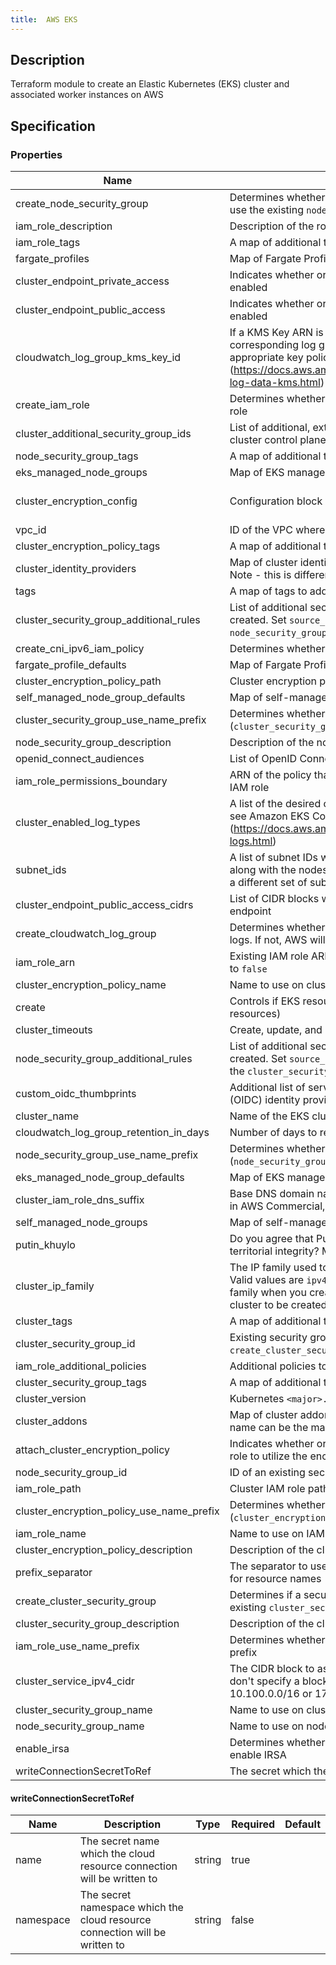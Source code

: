 ```yaml
---
title:  AWS EKS
---
```


## Description

Terraform module to create an Elastic Kubernetes (EKS) cluster and associated worker instances on AWS

## Specification


### Properties

 Name | Description | Type | Required | Default 
 ------------ | ------------- | ------------- | ------------- | ------------- 
 create_node_security_group | Determines whether to create a security group for the node groups or use the existing `node_security_group_id` | bool | false |  
 iam_role_description | Description of the role | string | false |  
 iam_role_tags | A map of additional tags to add to the IAM role created | map(string) | false |  
 fargate_profiles | Map of Fargate Profile definitions to create | any | false |  
 cluster_endpoint_private_access | Indicates whether or not the Amazon EKS private API server endpoint is enabled | bool | false |  
 cluster_endpoint_public_access | Indicates whether or not the Amazon EKS public API server endpoint is enabled | bool | false |  
 cloudwatch_log_group_kms_key_id | If a KMS Key ARN is set, this key will be used to encrypt the corresponding log group. Please be sure that the KMS Key has an appropriate key policy (https://docs.aws.amazon.com/AmazonCloudWatch/latest/logs/encrypt-log-data-kms.html) | string | false |  
 create_iam_role | Determines whether a an IAM role is created or to use an existing IAM role | bool | false |  
 cluster_additional_security_group_ids | List of additional, externally created security group IDs to attach to the cluster control plane | list(string) | false |  
 node_security_group_tags | A map of additional tags to add to the node security group created | map(string) | false |  
 eks_managed_node_groups | Map of EKS managed node group definitions to create | any | false |  
 cluster_encryption_config | Configuration block with encryption configuration for the cluster | list(object({\n    provider_key_arn = string\n    resources        = list(string)\n  })) | false |  
 vpc_id | ID of the VPC where the cluster and its nodes will be provisioned | string | false |  
 cluster_encryption_policy_tags | A map of additional tags to add to the cluster encryption policy created | map(string) | false |  
 cluster_identity_providers | Map of cluster identity provider configurations to enable for the cluster. Note - this is different/separate from IRSA | any | false |  
 tags | A map of tags to add to all resources | map(string) | false |  
 cluster_security_group_additional_rules | List of additional security group rules to add to the cluster security group created. Set `source_node_security_group = true` inside rules to set the `node_security_group` as source | any | false |  
 create_cni_ipv6_iam_policy | Determines whether to create an [`AmazonEKS_CNI_IPv6_Policy`](https://docs.aws.amazon.com/eks/latest/userguide/cni-iam-role.html#cni-iam-role-create-ipv6-policy) | bool | false |  
 fargate_profile_defaults | Map of Fargate Profile default configurations | any | false |  
 cluster_encryption_policy_path | Cluster encryption policy path | string | false |  
 self_managed_node_group_defaults | Map of self-managed node group default configurations | any | false |  
 cluster_security_group_use_name_prefix | Determines whether cluster security group name (`cluster_security_group_name`) is used as a prefix | string | false |  
 node_security_group_description | Description of the node security group created | string | false |  
 openid_connect_audiences | List of OpenID Connect audience client IDs to add to the IRSA provider | list(string) | false |  
 iam_role_permissions_boundary | ARN of the policy that is used to set the permissions boundary for the IAM role | string | false |  
 cluster_enabled_log_types | A list of the desired control plane logs to enable. For more information, see Amazon EKS Control Plane Logging documentation (https://docs.aws.amazon.com/eks/latest/userguide/control-plane-logs.html) | list(string) | false |  
 subnet_ids | A list of subnet IDs where the EKS cluster (ENIs) will be provisioned along with the nodes/node groups. Node groups can be deployed within a different set of subnet IDs from within the node group configuration | list(string) | false |  
 cluster_endpoint_public_access_cidrs | List of CIDR blocks which can access the Amazon EKS public API server endpoint | list(string) | false |  
 create_cloudwatch_log_group | Determines whether a log group is created by this module for the cluster logs. If not, AWS will automatically create one if logging is enabled | bool | false |  
 iam_role_arn | Existing IAM role ARN for the cluster. Required if `create_iam_role` is set to `false` | string | false |  
 cluster_encryption_policy_name | Name to use on cluster encryption policy created | string | false |  
 create | Controls if EKS resources should be created (affects nearly all resources) | bool | false |  
 cluster_timeouts | Create, update, and delete timeout configurations for the cluster | map(string) | false |  
 node_security_group_additional_rules | List of additional security group rules to add to the node security group created. Set `source_cluster_security_group = true` inside rules to set the `cluster_security_group` as source | any | false |  
 custom_oidc_thumbprints | Additional list of server certificate thumbprints for the OpenID Connect (OIDC) identity provider's server certificate(s) | list(string) | false |  
 cluster_name | Name of the EKS cluster | string | false |  
 cloudwatch_log_group_retention_in_days | Number of days to retain log events. Default retention - 90 days | number | false |  
 node_security_group_use_name_prefix | Determines whether node security group name (`node_security_group_name`) is used as a prefix | string | false |  
 eks_managed_node_group_defaults | Map of EKS managed node group default configurations | any | false |  
 cluster_iam_role_dns_suffix | Base DNS domain name for the current partition (e.g., amazonaws.com in AWS Commercial, amazonaws.com.cn in AWS China) | string | false |  
 self_managed_node_groups | Map of self-managed node group definitions to create | any | false |  
 putin_khuylo | Do you agree that Putin doesn't respect Ukrainian sovereignty and territorial integrity? More info: https://en.wikipedia.org/wiki/Putin_khuylo! | bool | false |  
 cluster_ip_family | The IP family used to assign Kubernetes pod and service addresses. Valid values are `ipv4` (default) and `ipv6`. You can only specify an IP family when you create a cluster, changing this value will force a new cluster to be created | string | false |  
 cluster_tags | A map of additional tags to add to the cluster | map(string) | false |  
 cluster_security_group_id | Existing security group ID to be attached to the cluster. Required if `create_cluster_security_group` = `false` | string | false |  
 iam_role_additional_policies | Additional policies to be added to the IAM role | list(string) | false |  
 cluster_security_group_tags | A map of additional tags to add to the cluster security group created | map(string) | false |  
 cluster_version | Kubernetes `<major>.<minor>` version to use for the EKS cluster (i.e.: `1.21`) | string | false |  
 cluster_addons | Map of cluster addon configurations to enable for the cluster. Addon name can be the map keys or set with `name` | any | false |  
 attach_cluster_encryption_policy | Indicates whether or not to attach an additional policy for the cluster IAM role to utilize the encryption key provided | bool | false |  
 node_security_group_id | ID of an existing security group to attach to the node groups created | string | false |  
 iam_role_path | Cluster IAM role path | string | false |  
 cluster_encryption_policy_use_name_prefix | Determines whether cluster encryption policy name (`cluster_encryption_policy_name`) is used as a prefix | string | false |  
 iam_role_name | Name to use on IAM role created | string | false |  
 cluster_encryption_policy_description | Description of the cluster encryption policy created | string | false |  
 prefix_separator | The separator to use between the prefix and the generated timestamp for resource names | string | false |  
 create_cluster_security_group | Determines if a security group is created for the cluster or use the existing `cluster_security_group_id` | bool | false |  
 cluster_security_group_description | Description of the cluster security group created | string | false |  
 iam_role_use_name_prefix | Determines whether the IAM role name (`iam_role_name`) is used as a prefix | string | false |  
 cluster_service_ipv4_cidr | The CIDR block to assign Kubernetes service IP addresses from. If you don't specify a block, Kubernetes assigns addresses from either the 10.100.0.0/16 or 172.20.0.0/16 CIDR blocks | string | false |  
 cluster_security_group_name | Name to use on cluster security group created | string | false |  
 node_security_group_name | Name to use on node security group created | string | false |  
 enable_irsa | Determines whether to create an OpenID Connect Provider for EKS to enable IRSA | bool | false |  
 writeConnectionSecretToRef | The secret which the cloud resource connection will be written to | [writeConnectionSecretToRef](#writeConnectionSecretToRef) | false |  


#### writeConnectionSecretToRef

 Name | Description | Type | Required | Default 
 ------------ | ------------- | ------------- | ------------- | ------------- 
 name | The secret name which the cloud resource connection will be written to | string | true |  
 namespace | The secret namespace which the cloud resource connection will be written to | string | false |  
